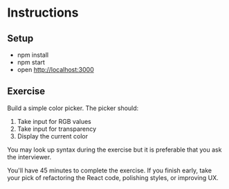 # Instructions

## Setup
* npm install
* npm start
* open [http://localhost:3000](http://localhost:3000)

## Exercise

Build a simple color picker. The picker should:

1. Take input for RGB values
2. Take input for transparency
3. Display the current color

You may look up syntax during the exercise but it is preferable
that you ask the interviewer.

You'll have 45 minutes to complete the exercise. If you finish early,
take your pick of refactoring the React code, polishing styles, or
improving UX.
